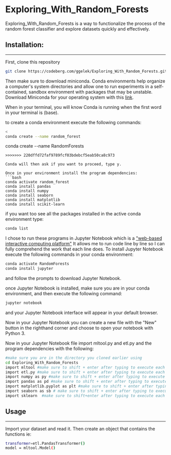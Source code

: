 # Exploring_With_Random_Forests

Exploring_With_Random_Forests is a way to functionalize the process of the random forest classifier and explore datasets quickly and effectively. 

## Installation:
------------

First, clone this repository 

```bash
git clone https://codeberg.com/ggelek/Exploring_With_Random_Forests.git
```
Then make sure to download miniconda. Conda environments help organize a computer's system directories and allow one to run experiments in a self-contained, sandbox environment with packages that may be unstable. Download Miniconda for your operating system  with this [link](https://docs.conda.io/projects/conda/en/latest/user-guide/install/download.html).

When in your terminal, you will know Conda is running when the first word in your terminal is (base).

to create a conda environment execute the following commands:

```bash
<
conda create --name random_forest
```
conda create --name RandomForests
```
>>>>>>> 220dffd72faf9789fcf03bdebcf5eab50ca8c973

Conda will then ask if you want to proceed, type y.

Once in your environment install the program dependencies:
```bash 
conda activate random_forest
conda install pandas 
conda install numpy
conda install seaborn
conda install matplotlib
conda install scikit-learn
```

if you want too see all the packages installed in the active conda environment type:
```bash
conda list
```

I chose to run these programs in Jupyter Notebook which is a ["web-based interactive computing platform"](https://jupyter.org/)
It allows me to run code line by line so I can fully comprehend the work that each line does. To install Jupyter Notebook execute the following commands in your conda environment:

```bash
conda activate RandomForests 
conda install jupyter
```
and follow the prompts to download Jupyter Notebook. 

once Jupyter Notebook is installed, make sure you are in your conda environment, and then execute the following command:
``` bash
jupyter notebook
```
and your Jupyter Notebook interface will appear in your default browser. 

Now in your Jupyter Notebook you can create a new file with the "New" button in the righthand corner and choose to open your notebook with Python 3. 

Now in your Jupyter Notebook file import mltool.py and etl.py and the program dependencies with the following:
```bash
#make sure you are in the directory you cloned earlier using 
cd Exploring_With_Random_Forests
import mltool #make sure to shift + enter after typing to execute each line
import etl.py #make sure to shift + enter after typing to execute each line
import numpy as py #make sure to shift + enter after typing to execute each line
import pandas as pd #make sure to shift + enter after typing to execute each line
import matplotlib.pyplot as plt #make sure to shift + enter after typing to execute each line
import seaborn as sb # make sure to shift + enter after typing to execute each line
import sklearn  #make sure to shift+enter after typing to execute each line
```

## Usage
------------
Import your dataset and read it.
Then create an object that contains the functions ie:
```bash
transformer=etl.PandasTransformer()
model = mltool.Model()
```



